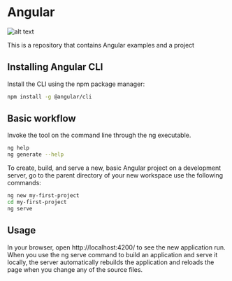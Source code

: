 # Angular


![alt text](https://miro.medium.com/max/2000/1*fKb9TdxSYjVzWindUWaGUg.png)


This is a repository that contains Angular examples and a project

## Installing Angular CLI

Install the CLI using the npm package manager:

```bash
npm install -g @angular/cli

```
## Basic workflow
Invoke the tool on the command line through the ng executable.


```bash
ng help
ng generate --help

```
To create, build, and serve a new, basic Angular project on a development server, go to the parent directory of your new workspace use the following commands:


```bash
ng new my-first-project
cd my-first-project
ng serve

```


## Usage

In your browser, open http://localhost:4200/ to see the new application run. When you use the ng serve command to build an application and serve it locally, the server automatically rebuilds the application and reloads the page when you change any of the source files.


